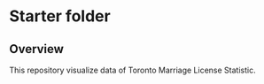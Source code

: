 # Starter folder

## Overview

This repository visualize data of Toronto Marriage License Statistic.
